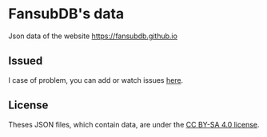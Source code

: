 # FansubDB's data

Json data of the website https://fansubdb.github.io

## Issued

I case of problem, you can add or watch issues [here](https://github.com/FansubDB/fansubdb.github.io/issues).

## License

Theses JSON files, which contain data, are under the [CC BY-SA 4.0 license][CCBYSA].

[CCBYSA]: http://creativecommons.org/licenses/by-sa/4.0/
